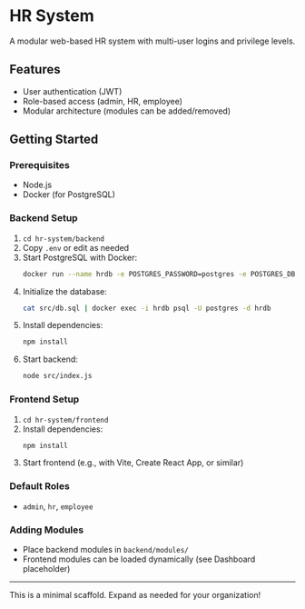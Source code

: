 # HR System

A modular web-based HR system with multi-user logins and privilege levels.

## Features
- User authentication (JWT)
- Role-based access (admin, HR, employee)
- Modular architecture (modules can be added/removed)

## Getting Started

### Prerequisites
- Node.js
- Docker (for PostgreSQL)

### Backend Setup
1. `cd hr-system/backend`
2. Copy `.env` or edit as needed
3. Start PostgreSQL with Docker:
   ```sh
   docker run --name hrdb -e POSTGRES_PASSWORD=postgres -e POSTGRES_DB=hrdb -p 5432:5432 -d postgres
   ```
4. Initialize the database:
   ```sh
   cat src/db.sql | docker exec -i hrdb psql -U postgres -d hrdb
   ```
5. Install dependencies:
   ```sh
   npm install
   ```
6. Start backend:
   ```sh
   node src/index.js
   ```

### Frontend Setup
1. `cd hr-system/frontend`
2. Install dependencies:
   ```sh
   npm install
   ```
3. Start frontend (e.g., with Vite, Create React App, or similar)

### Default Roles
- `admin`, `hr`, `employee`

### Adding Modules
- Place backend modules in `backend/modules/`
- Frontend modules can be loaded dynamically (see Dashboard placeholder)

---
This is a minimal scaffold. Expand as needed for your organization!